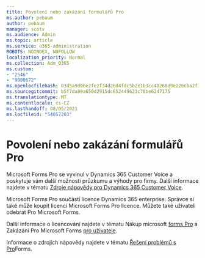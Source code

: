 ```yaml
---
title: Povolení nebo zakázání formulářů Pro
ms.author: pebaum
author: pebaum
manager: scotv
ms.audience: Admin
ms.topic: article
ms.service: o365-administration
ROBOTS: NOINDEX, NOFOLLOW
localization_priority: Normal
ms.collection: Adm_O365
ms.custom:
- "2546"
- "9000672"
ms.openlocfilehash: 03d5a9d06e2fe2f34d26d4fdc5b2e1b3cc40268d9e226cba2f30aae880d941fe
ms.sourcegitcommit: b5f7da89a650d2915dc652449623c78be6247175
ms.translationtype: MT
ms.contentlocale: cs-CZ
ms.lasthandoff: 08/05/2021
ms.locfileid: "54057203"
---
```

# <a name="enable-or-disable-forms-pro"></a>Povolení nebo zakázání formulářů Pro

Microsoft Forms Pro se vyvinul v Dynamics 365 Customer Voice a poskytuje vám další možnosti průzkumu a výhody pro firmy. Další informace najdete v tématu [Zdroje nápovědy pro Dynamics 365 Customer Voice](https://go.microsoft.com/fwlink/p/?linkid=2128357).  

Microsoft Forms Pro součástí licence Dynamics 365 enterprise. Správce si také může koupit licenci Microsoft Forms Pro licence. Můžete také uživateli odebrat Pro Microsoft Forms.  

Další informace o licencování najdete v tématu Nákup microsoft [forms Pro](https://docs.microsoft.com/forms-pro/purchase#purchase-microsoft-forms-pro-for-users-in-a-dynamics-365-tenant) a Zakázání Pro Microsoft Forms [pro uživatele](https://docs.microsoft.com/forms-pro/purchase#disable-microsoft-forms-pro-for-a-user-1).
  
Informace o zdrojích nápovědy najdete v tématu [Řešení problémů s Pro](https://docs.microsoft.com/forms-pro/troubleshoot)Forms.